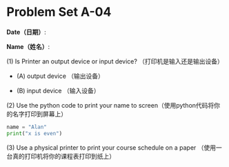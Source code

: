 # Problem Set A-04

**Date（日期）**:                           

**Name（姓名）**:

(1) Is Printer an output device or input device?  （打印机是输入还是输出设备）

- (A) output device （输出设备）

- (B) input device （输入设备）


(2) Use the python code to print your name to screen（使用python代码将你的名字打印到屏幕上）

```python
name = "Alan"
print("x is even")
```

(3) Use a physical printer to print your course schedule on a paper （使用一台真的打印机将你的课程表打印到纸上）
